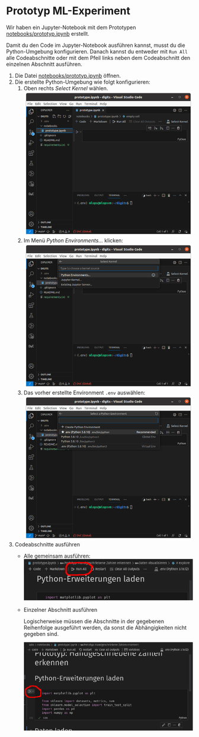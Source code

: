 # Prototyp ML-Experiment

Wir haben ein Jupyter-Notebook mit dem Prototypen [notebooks/prototyp.ipynb](notebooks/prototype.ipynb) erstellt.

Damit du den Code im Jupyter-Notebook ausführen kannst, musst du die Python-Umgebung konfigurieren. Danach kannst du entweder mit `Run All` alle Codeabschnitte oder mit dem Pfeil links neben dem Codeabschnitt den einzelnen Abschnitt ausführen.  

1. Die Datei [notebooks/prototyp.ipynb](notebooks/prototype.ipynb) öffnen.
1. Die erstellte Python-Umgebung wie folgt konfigurieren:
    1. Oben rechts _Select Kernel_ wählen.   
        ![](./screenshots/vscode-select-kernel-00.png)
    1. Im Menü _Python Environments..._ klicken:   
        ![](./screenshots/vscode-select-kernel-01.png)
    1. Das vorher erstellte Environment `.env` auswählen:
        ![](./screenshots/vscode-select-kernel-02.png)
1. Codeabschnitte ausführen
    * Alle gemeinsam ausführen:  
        ![](./screenshots/jupyter-run-all-blocks.png)

    * Einzelner Abschnitt ausführen

        Logischerweise müssen die Abschnitte in der gegebenen Reihenfolge ausgeführt werden, da sonst die Abhängigkeiten nicht gegeben sind.
        
        ![](./screenshots/jupyter-run-block.png)
